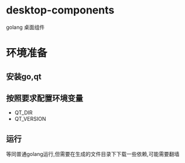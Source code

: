 # desktop-components
golang 桌面组件

# 环境准备
## 安装go,qt
## 按照要求配置环境变量
* QT_DIR
* QT_VERSION

## 运行
等同普通golang运行,但需要在生成的文件目录下下载一些依赖,可能需要翻墙